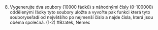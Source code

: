 8. Vygenerujte dva soubory (10000 řádků) s náhodnými čísly (0-100000) oddělenými řádky tyto soubory uložte a vyvořte pak funkci která tyto souboryseřadí od největšího po nejmenší číslo a najde čísla, která jsou oběma společná. (1-2) #Bzatek, Nemec
